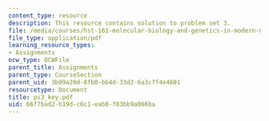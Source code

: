 ```yaml
---
content_type: resource
description: This resource contains solution to problem set 3.
file: /media/courses/hst-161-molecular-biology-and-genetics-in-modern-medicine-fall-2007/66f7bad2b19dc6c1eab8f83bb9a066ba_ps3_key.pdf
file_type: application/pdf
learning_resource_types:
- Assignments
ocw_type: OCWFile
parent_title: Assignments
parent_type: CourseSection
parent_uid: 3b09a20d-8fb0-bb4d-33d2-6a3c7f4e4601
resourcetype: Document
title: ps3_key.pdf
uid: 66f7bad2-b19d-c6c1-eab8-f83bb9a066ba
---
```

